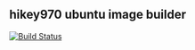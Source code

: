 ## hikey970 ubuntu image builder

[![Build Status](https://travis-ci.com/xdaco/hikey970-image-builder.svg?branch=master)](https://travis-ci.com/xdaco/hikey970-image-builder)

